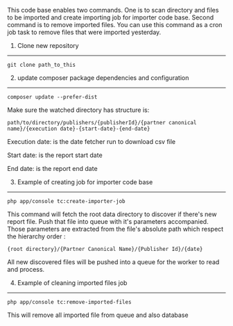 This code base enables two commands. One is to scan directory and files to be imported and create importing job for importer code base.
 Second command is to remove imported files. You can use this command as a cron job task to remove files that were imported yesterday.

1. Clone new repository
---
```
git clone path_to_this
```

2. update composer package dependencies and configuration
---
```
composer update --prefer-dist
```

Make sure the watched directory has structure is:
 ```
path/to/directory/publishers/{publisherId}/{partner canonical name}/{execution date}-{start-date}-{end-date}
```

Execution date: is the date fetcher run to download csv file

Start date: is the report start date

End date: is the report end date


3. Example of creating job for importer code base
---
```
php app/console tc:create-importer-job
```
This command will fetch the root data directory to discover if there's new report file. Push that file into queue with
it's parameters accompanied. Those parameters are extracted from the file's absolute path which respect the hierarchy order :

```
{root directory}/{Partner Canonical Name}/{Publisher Id}/{date}
```
All new discovered files will be pushed into a queue for the worker to read and process.

4. Example of cleaning imported files job
---

```
php app/console tc:remove-imported-files
```

This will remove all imported file from queue and also database

